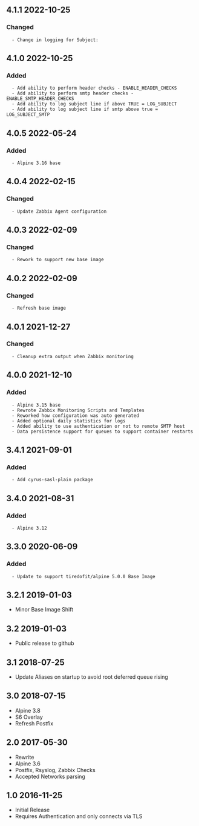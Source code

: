 ## 4.1.1 2022-10-25 <dave at tiredofit dot ca>

   ### Changed
      - Change in logging for Subject:


## 4.1.0 2022-10-25 <dave at tiredofit dot ca>

   ### Added
      - Add ability to perform header checks - ENABLE_HEADER_CHECKS
      - Add ability to perform smtp header checks - ENABLE_SMTP_HEADER_CHECKS
      - Add ability to log subject line if above TRUE = LOG_SUBJECT
      - Add ability to log subject line if smtp above true = LOG_SUBJECT_SMTP


## 4.0.5 2022-05-24 <dave at tiredofit dot ca>

   ### Added
      - Alpine 3.16 base


## 4.0.4 2022-02-15 <dave at tiredofit dot ca>

   ### Changed
      - Update Zabbix Agent configuration


## 4.0.3 2022-02-09 <dave at tiredofit dot ca>

   ### Changed
      - Rework to support new base image


## 4.0.2 2022-02-09 <dave at tiredofit dot ca>

   ### Changed
      - Refresh base image


## 4.0.1 2021-12-27 <dave at tiredofit dot ca>

   ### Changed
      - Cleanup extra output when Zabbix monitoring


## 4.0.0 2021-12-10 <dave at tiredofit dot ca>

   ### Added
      - Alpine 3.15 base
      - Rewrote Zabbix Monitoring Scripts and Templates
      - Reworked how configuration was auto generated
      - Added optional daily statistics for logs
      - Added ability to use authentication or not to remote SMTP host
      - Data persistence support for queues to support container restarts


## 3.4.1 2021-09-01 <dave at tiredofit dot ca>

   ### Added
      - Add cyrus-sasl-plain package


## 3.4.0 2021-08-31 <dave at tiredofit dot ca>

   ### Added
      - Alpine 3.12


## 3.3.0 2020-06-09 <dave at tiredofit dot ca>

   ### Added
      - Update to support tiredofit/alpine 5.0.0 Base Image


## 3.2.1 2019-01-03 <dave at tiredofit dot ca>

* Minor Base Image Shift

## 3.2 2019-01-03 <dave at tiredofit dot ca>

* Public release to github

## 3.1 2018-07-25 <dave at tiredofit dot ca>

* Update Aliases on startup to avoid root deferred queue rising

## 3.0 2018-07-15 <dave at tiredofit dot ca>

* Alpine 3.8
* S6 Overlay
* Refresh Postfix

## 2.0 2017-05-30 <dave at tiredofit dot ca>

* Rewrite
* Alpine 3.6
* Postfix, Rsyslog, Zabbix Checks
* Accepted Networks parsing

## 1.0 2016-11-25 <dave at tiredofit dot ca>

* Initial Release
* Requires Authentication and only connects via TLS
